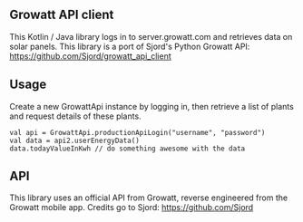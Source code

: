 ## Growatt API client

This Kotlin / Java library logs in to server.growatt.com and retrieves data on solar panels. This library is a port of Sjord's Python Growatt API: https://github.com/Sjord/growatt_api_client 

## Usage

Create a new GrowattApi instance by logging in, then retrieve a list of plants and request details of these plants.

    val api = GrowattApi.productionApiLogin("username", "password")
    val data = api2.userEnergyData()
    data.todayValueInKwh // do something awesome with the data

## API

This library uses an official API from Growatt, reverse engineered from the Growatt mobile app. Credits go to Sjord: https://github.com/Sjord
